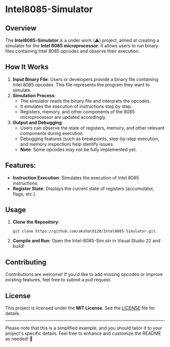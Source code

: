 # Intel8085-Simulator

## Overview
The **Intel8085-Simulator** is a under work (⚠️) project, aimed at creating a simulator for the **Intel 8085 microprocessor**. It allows users to run binary files containing Intel 8085 opcodes and observe their execution.

## How It Works
1. **Input Binary File**: Users or developers provide a binary file containing Intel 8085 opcodes. This file represents the program they want to simulate.
2. **Simulation Process**:
    - The simulator reads the binary file and interprets the opcodes.
    - It emulates the execution of instructions step by step.
    - Registers, memory, and other components of the 8085 microprocessor are updated accordingly.
3. **Output and Debugging**:
    - Users can observe the state of registers, memory, and other relevant components during execution.
    - Debugging features (such as breakpoints, step-by-step execution, and memory inspection) help identify issues.
    - **Note**: Some opcodes may not be fully implemented yet.

## Features:
- **Instruction Execution**: Simulates the execution of Intel 8085 instructions.
- **Register State**: Displays the current state of registers (accumulator, flags, etc.).

## Usage
1. **Clone the Repository**:
    ```
    git clone https://github.com/akshatd120/Intel8085-Simulator.git
    ```
2. **Compile and Run**:
  Open the Intel-8085-Sim.sln in Visual Studio 22 and build!
    
## Contributing
Contributions are welcome! If you'd like to add missing opcodes or improve existing features, feel free to submit a pull request.

## License
This project is licensed under the **MIT License**. See the [LICENSE](LICENSE) file for details.

---

Please note that this is a simplified example, and you should tailor it to your project's specific details. Feel free to enhance and customize the README as needed! 🚀
